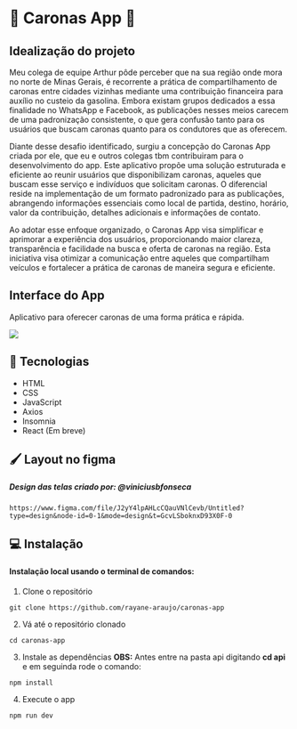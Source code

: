 # 🚗 Caronas App 🚗


## Idealização do projeto 

Meu colega de equipe Arthur pôde perceber que na sua região onde mora no norte de Minas Gerais, é recorrente a prática de compartilhamento de caronas entre cidades vizinhas mediante uma contribuição financeira para auxílio no custeio da gasolina. Embora existam grupos dedicados a essa finalidade no WhatsApp e Facebook, as publicações nesses meios carecem de uma padronização consistente, o que gera confusão tanto para os usuários que buscam caronas quanto para os condutores que as oferecem.

Diante desse desafio identificado, surgiu a concepção do Caronas App criada por ele, que eu e outros colegas tbm contribuiram para o desenvolvimento do app. Este aplicativo propõe uma solução estruturada e eficiente ao reunir usuários que disponibilizam caronas, aqueles que buscam esse serviço e indivíduos que solicitam caronas. O diferencial reside na implementação de um formato padronizado para as publicações, abrangendo informações essenciais como local de partida, destino, horário, valor da contribuição, detalhes adicionais e informações de contato.

Ao adotar esse enfoque organizado, o Caronas App visa simplificar e aprimorar a experiência dos usuários, proporcionando maior clareza, transparência e facilidade na busca e oferta de caronas na região. Esta iniciativa visa otimizar a comunicação entre aqueles que compartilham veículos e fortalecer a prática de caronas de maneira segura e eficiente.

## Interface do App

Aplicativo para oferecer caronas de uma forma prática e rápida.

<img src="./app/pages/images/telas-app-caronas.png">


## 🚀 Tecnologias

- HTML
- CSS
- JavaScript
- Axios 
- Insomnia 
- React (Em breve)


##  🖌️ Layout no figma

##### Design das telas criado por: @viniciusbfonseca

```
https://www.figma.com/file/J2yY4lpAHLcCQauVNlCevb/Untitled?type=design&node-id=0-1&mode=design&t=GcvLSboknxD93X0F-0

```
## 💻 Instalação 

#### Instalação local usando o terminal de comandos:

1. Clone o repositório

```
git clone https://github.com/rayane-araujo/caronas-app

```

2. Vá até o repositório clonado

```
cd caronas-app

```

3. Instale as dependências
<strong>OBS:</strong> Antes entre na pasta api digitando <strong>cd api</strong> e em seguinda rode o comando:


```
npm install 

```

4. Execute o app

```
npm run dev

``` 



